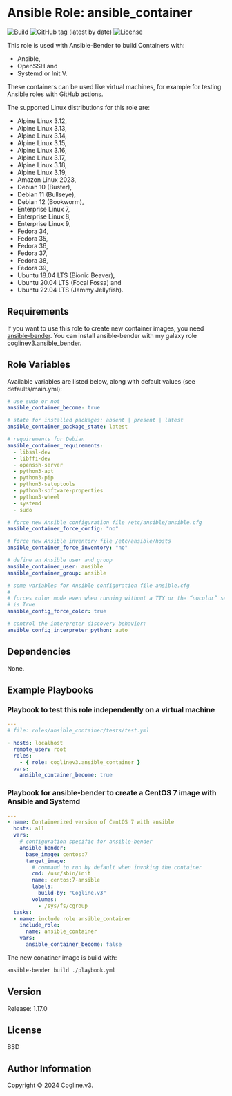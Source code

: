 # Ansible Role: ansible_container

[![Build](https://github.com/coglinev3/ansible-role-ansible_container/actions/workflows/build.yml/badge.svg)](https://github.com/coglinev3/ansible-role-ansible_container/actions/workflows/build.yml) ![GitHub tag (latest by date)](https://img.shields.io/github/v/tag/coglinev3/ansible-role-ansible_container) [![License](https://img.shields.io/badge/License-BSD%203--Clause-blue.svg)](https://raw.githubusercontent.com/coglinev3/ansible-role-ansible_container/master/LICENSE)

This role is used with Ansible-Bender to build Containers with:
* Ansible,
* OpenSSH and
* Systemd or Init V.

These containers can be used like virtual machines, for example for testing Ansible roles with GitHub actions.

The supported Linux distributions for this role are:
* Alpine Linux 3.12,
* Alpine Linux 3.13,
* Alpine Linux 3.14,
* Alpine Linux 3.15,
* Alpine Linux 3.16,
* Alpine Linux 3.17,
* Alpine Linux 3.18,
* Alpine Linux 3.19,
* Amazon Linux 2023,
* Debian 10 (Buster),
* Debian 11 (Bullseye),
* Debian 12 (Bookworm),
* Enterprise Linux 7,
* Enterprise Linux 8,
* Enterprise Linux 9,
* Fedora 34,
* Fedora 35,
* Fedora 36,
* Fedora 37,
* Fedora 38,
* Fedora 39,
* Ubuntu 18.04 LTS (Bionic Beaver),
* Ubuntu 20.04 LTS (Focal Fossa) and
* Ubuntu 22.04 LTS (Jammy Jellyfish).


## Requirements

If you want to use this role to create new container images, you need [ansible-bender](https://github.com/ansible-community/ansible-bender/blob/master/README.md "ansible-bender"). You can install ansible-bender with my galaxy role [coglinev3.ansible_bender](https://galaxy.ansible.com/coglinev3/ansible-bender "coglinev3.ansible_bender").


## Role Variables

Available variables are listed below, along with default values (see defaults/main.yml):

```yml
# use sudo or not
ansible_container_become: true

# state for installed packages: absent | present | latest
ansible_container_package_state: latest

# requirements for Debian
ansible_container_requirements:
  - libssl-dev
  - libffi-dev
  - openssh-server
  - python3-apt
  - python3-pip
  - python3-setuptools
  - python3-software-properties
  - python3-wheel
  - systemd
  - sudo

# force new Ansible configuration file /etc/ansible/ansible.cfg
ansible_container_force_config: "no"

# force new Ansible inventory file /etc/ansible/hosts
ansible_container_force_inventory: "no"

# define an Ansible user and group
ansible_container_user: ansible
ansible_container_group: ansible

# some variables for Ansible configuration file ansible.cfg
#
# forces color mode even when running without a TTY or the “nocolor” setting
# is True
ansible_config_force_color: true

# control the interpreter discovery behavior:
ansible_config_interpreter_python: auto
```

## Dependencies

None.

## Example Playbooks

### Playbook to test this role independently on a virtual machine

```yml
---
# file: roles/ansible_container/tests/test.yml

- hosts: localhost
  remote_user: root
  roles:
    - { role: coglinev3.ansible_container }
  vars:
    ansible_container_become: true
```

### Playbook for ansible-bender to create a CentOS 7 image with Ansible and Systemd

```yml
---
- name: Containerized version of CentOS 7 with ansible
  hosts: all
  vars:
    # configuration specific for ansible-bender
    ansible_bender:
      base_image: centos:7
      target_image:
        # command to run by default when invoking the container
        cmd: /usr/sbin/init
        name: centos:7-ansible
        labels:
          build-by: "Cogline.v3"
        volumes:
          - /sys/fs/cgroup
  tasks:
  - name: include role ansible_container
    include_role:
      name: ansible_container
    vars:
      ansible_container_become: false
```

The new conatiner image is build with:

```sh
ansible-bender build ./playbook.yml
```

## Version

Release: 1.17.0

## License

BSD

## Author Information

Copyright &copy; 2024 Cogline.v3.

